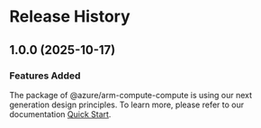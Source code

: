 # Release History
    
## 1.0.0 (2025-10-17)

### Features Added

The package of @azure/arm-compute-compute is using our next generation design principles. To learn more, please refer to our documentation [Quick Start](https://aka.ms/azsdk/js/mgmt/quickstart).
